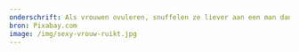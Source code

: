 ```yaml
---
onderschrift: Als vrouwen ovuleren, snuffelen ze liever aan een man dan dat zij hem bekijken.
bron: Pixabay.com
image: /img/sexy-vrouw-ruikt.jpg
---
```

